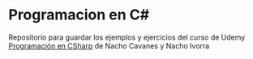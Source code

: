 # Programacion en C#
Repositorio para guardar los ejemplos y ejercicios del curso de Udemy [Programación en CSharp](https://www.udemy.com/course/programacion-en-csharp) de Nacho Cavanes y Nacho Ivorra

